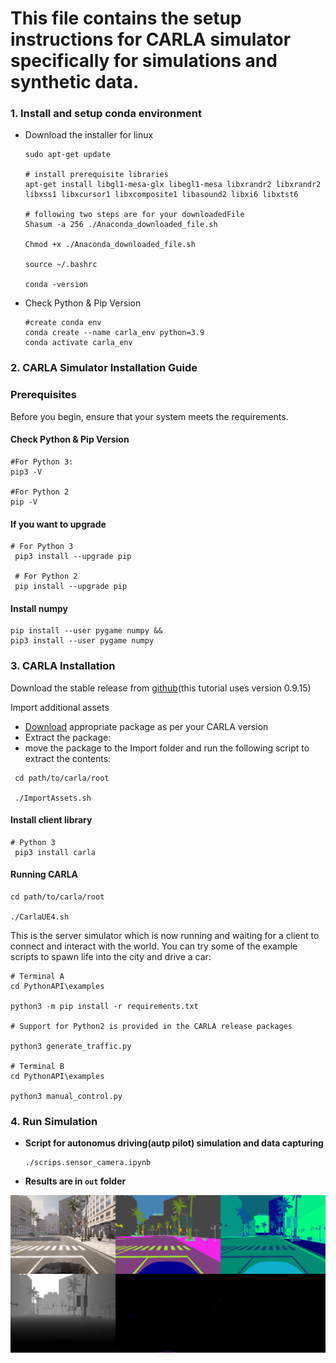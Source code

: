 # This file contains the setup instructions for CARLA simulator specifically for simulations and synthetic data.

### 1. **Install and setup conda environment**

* Download the installer for linux
  ```
  sudo apt-get update

  # install prerequisite libraries
  apt-get install libgl1-mesa-glx libegl1-mesa libxrandr2 libxrandr2 libxss1 libxcursor1 libxcomposite1 libasound2 libxi6 libxtst6

  # following two steps are for your downloadedFile
  Shasum -a 256 ./Anaconda_downloaded_file.sh

  Chmod +x ./Anaconda_downloaded_file.sh

  source ~/.bashrc 

  conda -version
  ```
* Check Python & Pip Version
  ```
  #create conda env
  conda create --name carla_env python=3.9
  conda activate carla_env
  ```

### 2. CARLA Simulator Installation Guide

### Prerequisites

Before you begin, ensure that your system meets the requirements.

#### Check Python & Pip Version

```
#For Python 3:
pip3 -V

#For Python 2 
pip -V
```

#### If you want to upgrade
```
# For Python 3
 pip3 install --upgrade pip

 # For Python 2
 pip install --upgrade pip

```

#### Install numpy
```
pip install --user pygame numpy &&
pip3 install --user pygame numpy

```

### 3. CARLA Installation
Download the stable release from [github](https://github.com/carla-simulator/carla/releases/tag/0.9.15)(this tutorial uses version 0.9.15)

Import additional assets

  - [Download](https://github.com/carla-simulator/carla/blob/master/Docs/download.md) appropriate package as per your CARLA version 
  - Extract the package:
  - move the package to the Import folder and run the following script to extract the contents:

```
 cd path/to/carla/root

 ./ImportAssets.sh
```

#### Install client library
```
# Python 3
 pip3 install carla
```

#### Running CARLA
```
cd path/to/carla/root

./CarlaUE4.sh

```

This is the server simulator which is now running and waiting for a client to connect and interact with the world. You can try some of the example scripts to spawn life into the city and drive a car:

```
# Terminal A 
cd PythonAPI\examples

python3 -m pip install -r requirements.txt

# Support for Python2 is provided in the CARLA release packages

python3 generate_traffic.py  

# Terminal B
cd PythonAPI\examples

python3 manual_control.py

```

### 4. Run Simulation

* **Script for autonomus driving(autp pilot) simulation and data capturing**
  ```
  ./scrips.sensor_camera.ipynb
  ```

* **Results are in `out` folder**

![Sample Data Generated via Simulation](out/All%20Cameras_screenshot_23.07.2024.png)